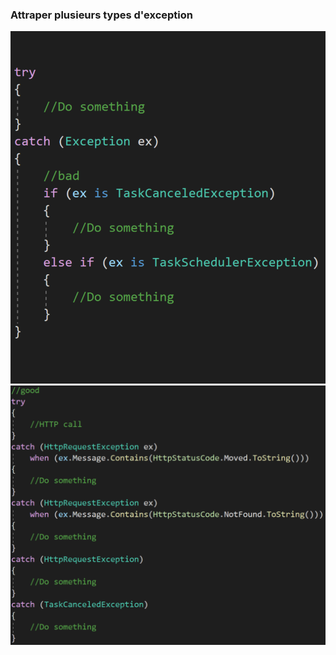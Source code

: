 ### Attraper plusieurs types d'exception

![](images/code/catchMultipleExceptionsBad.png?raw=true)![](images/code/catchMultipleExceptionsGood.png?raw=true)

